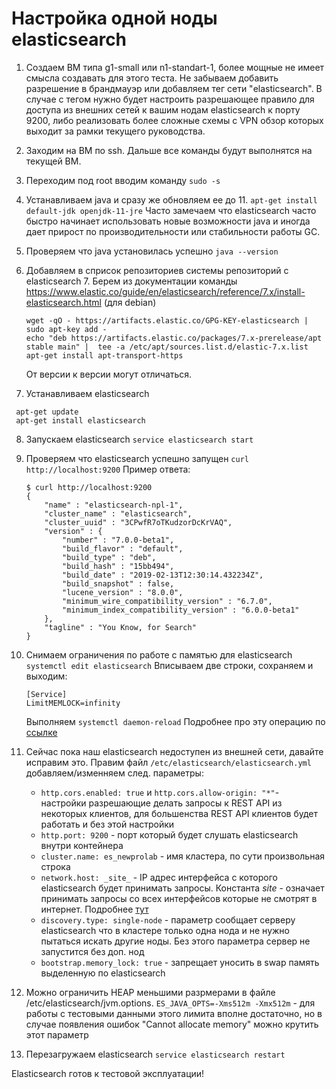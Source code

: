 # Настройка одной ноды elasticsearch
1. Создаем ВМ типа g1-small или n1-standart-1, более мощные не имеет смысла создавать для этого теста. 
    Не забываем добавить разрешение в брандмауэр или  добавляем тег сети "elasticsearch". В случае с тегом нужно будет настроить разрешающее правило для доступа из внешних сетей к вашим нодам elasticsearch к порту 9200, либо реализовать более сложные схемы с VPN обзор которых выходит за рамки текущего руководства.
2. Заходим на ВМ по ssh. Дальше все команды будут выполнятся на текущей ВМ.
3. Переходим под root вводим команду ```sudo -s```
4. Устанавливаем java и сразу же обновляем ее до 11. 
    ```apt-get install default-jdk openjdk-11-jre```
    Часто замечаем что elasticsearch часто быстро начинает использовать новые возможности java и иногда дает прирост по производительности или стабильности работы GC. 
5. Проверяем что java установилась успешно
    ```java --version```
6. Добавляем в сприсок репозиториев системы репозиторий с elasticsearch 7.
    Берем из документации команды https://www.elastic.co/guide/en/elasticsearch/reference/7.x/install-elasticsearch.html (для debian)

    ```
    wget -qO - https://artifacts.elastic.co/GPG-KEY-elasticsearch | sudo apt-key add -
    echo "deb https://artifacts.elastic.co/packages/7.x-prerelease/apt stable main" |  tee -a /etc/apt/sources.list.d/elastic-7.x.list
    apt-get install apt-transport-https
    ```
    От версии к версии могут отличаться.
7. Устанавливаем elasticsearch
  ```
   apt-get update
   apt-get install elasticsearch
  ```
8. Запускаем elasticsearch 
     ```service elasticsearch start```

9. Проверяем что elasticsearch успешно запущен 
    ```curl http://localhost:9200```
    Пример ответа:
    ```
    $ curl http://localhost:9200
    {
        "name" : "elasticsearch-npl-1",
        "cluster_name" : "elasticsearch",
        "cluster_uuid" : "3CPwfR7oTKudzorDcKrVAQ",
        "version" : {
            "number" : "7.0.0-beta1",
            "build_flavor" : "default",
            "build_type" : "deb",
            "build_hash" : "15bb494",
            "build_date" : "2019-02-13T12:30:14.432234Z",
            "build_snapshot" : false,
            "lucene_version" : "8.0.0",
            "minimum_wire_compatibility_version" : "6.7.0",
            "minimum_index_compatibility_version" : "6.0.0-beta1"
        },
        "tagline" : "You Know, for Search"
    }
    ```

10. Снимаем ограничения по работе с памятью для elasticsearch
    ```systemctl edit elasticsearch```
    Вписываем две строки, сохраняем и выходим:

    ```
    [Service]
    LimitMEMLOCK=infinity
    ```
    Выполняем ```systemctl daemon-reload```
    Подробнее про эту операцию по [ссылке](https://www.elastic.co/guide/en/elasticsearch/reference/5.6/setting-system-settings.html#systemd)

11. Сейчас пока наш elasticsearch недоступен из внешней сети, давайте исправим это. 
      Правим файл ```/etc/elasticsearch/elasticsearch.yml``` добавляем/изменняем след. параметры:

      - ```http.cors.enabled: true``` и ```http.cors.allow-origin: "*"```- настройки разрешающие делать запросы к REST API из некоторых клиентов, для большенства REST API клиентов будет работать и без этой настройки
      - ```http.port: 9200``` - порт который будет слушать elasticsearch внутри контейнера
      - ```cluster.name: es_newprolab``` - имя кластера, по сути произвольная строка
      - ```network.host: _site_``` - IP адрес интерфейса с которого elasticsearch будет принимать запросы. Константа _site_ - означает принимать запросы со всех интерфейсов которые не смотрят в интернет. Подробнее [тут](https://www.elastic.co/guide/en/elasticsearch/reference/7.0/network.host.html)
      - ```discovery.type: single-node``` - параметр сообщает серверу elasticsearch что в кластере только одна нода и не нужно пытаться искать другие ноды. Без этого параметра сервер не запустится без доп. нод
      - ```bootstrap.memory_lock: true``` - запрещает уносить в swap память выделенную по elasticsearch

12. Можно ограничить HEAP меньшими разрмерами в файле /etc/elasticsearch/jvm.options.
       ```ES_JAVA_OPTS=-Xms512m -Xmx512m``` -  для работы с тестовыми данными этого лимита вполне достаточно, но в случае появления ошибок "Cannot allocate memory" можно крутить этот параметр

13. Перезагружаем elasticsearch ```service elasticsearch restart```

Elasticsearch готов к тестовой эксплуатации!